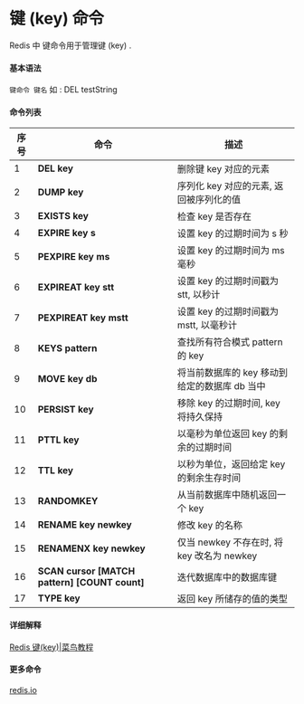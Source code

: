 # 键 (key) 命令
Redis 中 键命令用于管理键 (key) .  
#### 基本语法
`键命令 键名` 如 : DEL testString
#### 命令列表
|序号|命令|描述|
|-|-|-|
|1|**DEL key**|删除键 key 对应的元素|
|2|**DUMP key**|序列化 key 对应的元素, 返回被序列化的值|
|3|**EXISTS key**|检查 key 是否存在|
|4|**EXPIRE key s**|设置 key 的过期时间为 s 秒|
|5|**PEXPIRE key ms**|设置 key 的过期时间为 ms 毫秒|
|6|**EXPIREAT key stt**|设置 key 的过期时间戳为 stt, 以秒计|
|7|**PEXPIREAT key mstt**|设置 key 的过期时间戳为 mstt, 以毫秒计|
|8|**KEYS pattern**|查找所有符合模式 pattern 的 key|
|9|**MOVE key db**|将当前数据库的 key 移动到给定的数据库 db 当中|
|10|**PERSIST key**|移除 key 的过期时间, key 将持久保持|
|11|**PTTL key**|以毫秒为单位返回 key 的剩余的过期时间|
|12|**TTL key**|以秒为单位，返回给定 key 的剩余生存时间|
|13|**RANDOMKEY**|从当前数据库中随机返回一个 key|
|14|**RENAME key newkey**|修改 key 的名称|
|15|**RENAMENX key newkey**|仅当 newkey 不存在时, 将 key 改名为 newkey|
|16|**SCAN cursor [MATCH pattern] [COUNT count]**|迭代数据库中的数据库键|
|17|**TYPE key**|返回 key 所储存的值的类型|

#### 详细解释
[Redis 键(key)|菜鸟教程](https://www.runoob.com/redis/redis-keys.html)
#### 更多命令
[redis.io](https://redis.io/commands)
